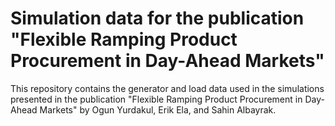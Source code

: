 # Simulation data for the publication "Flexible Ramping Product Procurement in Day-Ahead Markets"
This repository contains the generator and load data used in the simulations presented in the publication "Flexible Ramping Product Procurement
in Day-Ahead Markets" by Ogun Yurdakul, Erik Ela, and Sahin Albayrak.
